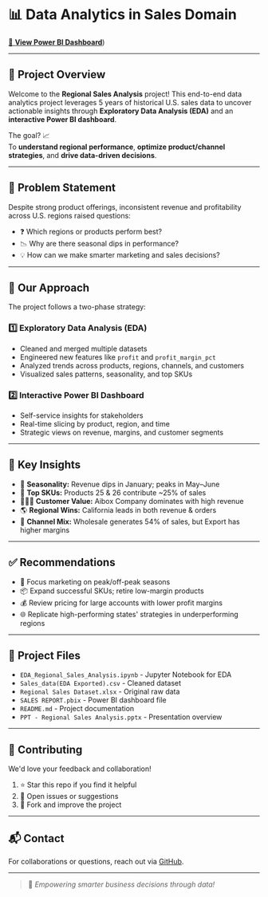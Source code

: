 # 📊 Data Analytics in Sales Domain

[🔗 **View Power BI Dashboard**]((https://app.powerbi.com/view?r=eyJrIjoiMDBkZGQ5YzMtOTQ2YS00MGQ3LTgxN2YtNzU2MTE2NWMxNTBhIiwidCI6ImE2ZWY1YTM2LWUyYmYtNDI1Ni05ODAyLTA4MTA4ZWIwOTEzYSJ9)))

---

## 📌 Project Overview

Welcome to the **Regional Sales Analysis** project! This end-to-end data analytics project leverages 5 years of historical U.S. sales data to uncover actionable insights through **Exploratory Data Analysis (EDA)** and an **interactive Power BI dashboard**.

The goal? 📈  
To **understand regional performance**, **optimize product/channel strategies**, and **drive data-driven decisions**.

---

## 🧩 Problem Statement

Despite strong product offerings, inconsistent revenue and profitability across U.S. regions raised questions:
- ❓ Which regions or products perform best?
- 📉 Why are there seasonal dips in performance?
- 💡 How can we make smarter marketing and sales decisions?

---

## 🧠 Our Approach

The project follows a two-phase strategy:

### 1️⃣ Exploratory Data Analysis (EDA)
- Cleaned and merged multiple datasets
- Engineered new features like `profit` and `profit_margin_pct`
- Analyzed trends across products, regions, channels, and customers
- Visualized sales patterns, seasonality, and top SKUs

### 2️⃣ Interactive Power BI Dashboard
- Self-service insights for stakeholders
- Real-time slicing by product, region, and time
- Strategic views on revenue, margins, and customer segments

---

## 📌 Key Insights

- 📅 **Seasonality:** Revenue dips in January; peaks in May–June
- 💼 **Top SKUs:** Products 25 & 26 contribute ~25% of sales
- 🧑‍🤝‍🧑 **Customer Value:** Aibox Company dominates with high revenue
- 🌎 **Regional Wins:** California leads in both revenue & orders
- 🔄 **Channel Mix:** Wholesale generates 54% of sales, but Export has higher margins

---

## ✅ Recommendations

- 🎯 Focus marketing on peak/off-peak seasons
- 📦 Expand successful SKUs; retire low-margin products
- 💰 Review pricing for large accounts with lower profit margins
- 🌐 Replicate high-performing states' strategies in underperforming regions

---

## 📂 Project Files

- `EDA_Regional_Sales_Analysis.ipynb` - Jupyter Notebook for EDA
- `Sales_data(EDA Exported).csv` - Cleaned dataset
- `Regional Sales Dataset.xlsx` - Original raw data
- `SALES REPORT.pbix` - Power BI dashboard file
- `README.md` - Project documentation
- `PPT - Regional Sales Analysis.pptx` - Presentation overview

---

## 🤝 Contributing

We'd love your feedback and collaboration!

1. ⭐ Star this repo if you find it helpful  
2. 📝 Open issues or suggestions  
3. 🔁 Fork and improve the project  

---

## 📬 Contact

For collaborations or questions, reach out via [GitHub](https://github.com/prathmkapde17).

---

> 🚀 *Empowering smarter business decisions through data!*

